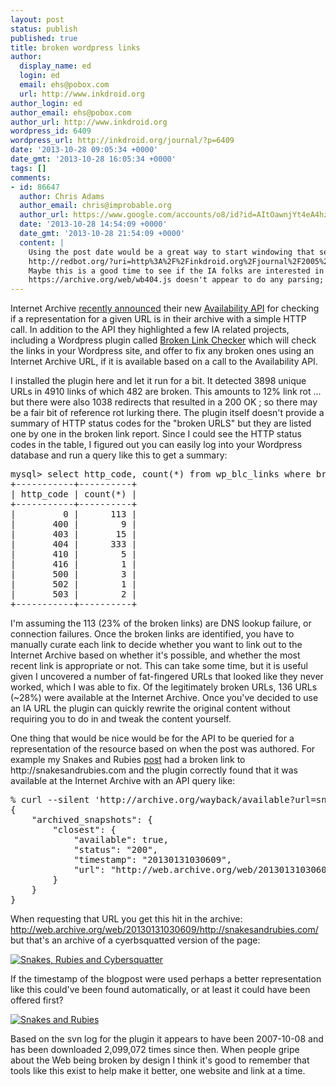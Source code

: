 ```yaml
---
layout: post
status: publish
published: true
title: broken wordpress links
author:
  display_name: ed
  login: ed
  email: ehs@pobox.com
  url: http://www.inkdroid.org
author_login: ed
author_email: ehs@pobox.com
author_url: http://www.inkdroid.org
wordpress_id: 6409
wordpress_url: http://inkdroid.org/journal/?p=6409
date: '2013-10-28 09:05:34 +0000'
date_gmt: '2013-10-28 16:05:34 +0000'
tags: []
comments:
- id: 86647
  author: Chris Adams
  author_email: chris@improbable.org
  author_url: https://www.google.com/accounts/o8/id?id=AItOawnjYt4eA4hzgDgYRfMpqMFitgKISVvzTc8
  date: '2013-10-28 14:54:09 +0000'
  date_gmt: '2013-10-28 21:54:09 +0000'
  content: |
    Using the post date would be a great way to start windowing that search for then-current page but I think it would run into issues getting metadata – i.e. you're using WordPress and it appears that  it doesn't set the Last-Modified header, which has been standard since the mid-90s:
    http://redbot.org/?uri=http%3A%2F%2Finkdroid.org%2Fjournal%2F2005%2F12%2F04%2Fsnakes-and-rubies%2F
    Maybe this is a good time to see if the IA folks are interested in adding support for the OpenGraph article:published_time or dcterms.created meta values which are present in the template? The Schema.org BlogPost date created / published would also be great candidates for inclusion.
    https://archive.org/web/wb404.js doesn't appear to do any parsing; it's not clear whether the code for the available.php endpoint is open-source or not.
---
```


<p>Internet Archive <a href="http://blog.archive.org/2013/10/25/fixing-broken-links/">recently announced</a> their new <a href="http://archive.org/help/wayback_api.php">Availability API</a> for checking if a representation for a given URL is in their archive with a simple HTTP call. In addition to the API they highlighted a few IA related projects, including a Wordpress plugin called <a href="http://wordpress.org/plugins/broken-link-checker/">Broken Link Checker</a> which will check the links in your Wordpress site, and offer to fix any broken ones using an Internet Archive URL, if it is available based on a call to the Availability API.</p>
<p>I installed the plugin here and let it run for a bit. It detected 3898 unique URLs in 4910 links of which 482 are broken. This amounts to 12% link rot ... but there were also 1038 redirects that resulted in a 200 OK ; so there may be a fair bit of reference rot lurking there. The plugin itself doesn't provide a summary of HTTP status codes for the "broken URLS" but they are listed one by one in the broken link report. Since I could see the HTTP status codes in the table, I figured out you can easily log into your Wordpress database and run a query like this to get a summary:</p>
<pre style="font-family: monospace;">mysql> select http_code, count(*) from wp_blc_links where broken is true group by http_code;
+-----------+----------+
| http_code | count(*) |
+-----------+----------+
|         0 |      113 |
|       400 |        9 |
|       403 |       15 |
|       404 |      333 |
|       410 |        5 |
|       416 |        1 |
|       500 |        3 |
|       502 |        1 |
|       503 |        2 |
+-----------+----------+
</pre>
<p>I'm assuming the 113 (23% of the broken links) are DNS lookup failure, or connection failures. Once the broken links are identified, you have to manually curate each link to decide whether you want to link out to the Internet Archive based on whether it's possible, and whether the most recent link is appropriate or not. This can take some time, but it is useful given I uncovered a number of fat-fingered URLs that looked like they never worked, which I was able to fix. Of the legitimately broken URLs, 136 URLs (~28%) were available at the Internet Archive. Once you've decided to use an IA URL the plugin can quickly rewrite the original content without requiring you to do in and tweak the content yourself.</p>
<p>One thing that would be nice would be for the API to be queried for a representation of the resource based on when the post was authored. For example my Snakes and Rubies <a href="http://inkdroid.org/journal/2005/12/04/snakes-and-rubies/">post</a> had a broken link to http://snakesandrubies.com and the plugin correctly found that it was available at the Internet Archive with an API query like:</p>
<pre>% curl --silent 'http://archive.org/wayback/available?url=snakesandrubies.com' | python -mjson.tool
{
    "archived_snapshots": {
        "closest": {
            "available": true,
            "status": "200",
            "timestamp": "20130131030609",
            "url": "http://web.archive.org/web/20130131030609/http://snakesandrubies.com/"
        }
    }
}
</pre>
<p>When requesting that URL you get this hit in the archive: <a href="http://web.archive.org/web/20130131030609/http://snakesandrubies.com/">http://web.archive.org/web/20130131030609/http://snakesandrubies.com/</a> but that's an archive of a cyerbsquatted version of the page:</p>
<p><a href="http://web.archive.org/web/20130131030609/http://snakesandrubies.com"><img src="http://inkdroid.org/images/snakes-and-rubies-archive-2.png" alt="Snakes, Rubies and Cybersquatter" /></a></p>
<p>If the timestamp of the blogpost were used perhaps a better representation like this could've been found automatically, or at least it could have been offered first?</p>
<p><a href="https://web.archive.org/web/20051208055453/http://snakesandrubies.com/event"><img src="http://inkdroid.org/images/snakes-and-rubies-archive-1.png" alt="Snakes and Rubies" /></a></p>
<p>Based on the svn log for the plugin it appears to have been 2007-10-08 and has been downloaded 2,099,072 times since then. When people gripe about the Web being broken by design I think it's good to remember that tools like this exist to help make it better, one website and link at a time.</p>
